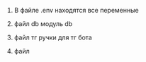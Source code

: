 1) В файле .env находятся все переменные 

2) файл db модуль db

3) файл тг ручки для тг бота

4) файл 